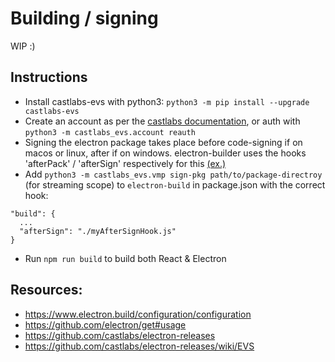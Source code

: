 # Building / signing
WIP :)


## Instructions

- Install castlabs-evs with python3: `python3 -m pip install --upgrade castlabs-evs`
- Create an account as per the [castlabs documentation](https://github.com/castlabs/electron-releases/wiki/EVS#creating-an-evs-account), or auth with `python3 -m castlabs_evs.account reauth`
- Signing the electron package takes place before code-signing if on macos or linux, after if on windows. electron-builder uses the hooks 'afterPack' / 'afterSign' respectively for this [(ex.)](https://www.electron.build/configuration/configuration#hooks)
- Add `python3 -m castlabs_evs.vmp sign-pkg path/to/package-directroy` (for streaming scope) to `electron-build` in package.json with the correct hook:
```
"build": {
  ...
  "afterSign": "./myAfterSignHook.js"
}
```
- Run `npm run build` to build both React & Electron

## Resources:

- https://www.electron.build/configuration/configuration
- https://github.com/electron/get#usage
- https://github.com/castlabs/electron-releases
- https://github.com/castlabs/electron-releases/wiki/EVS
